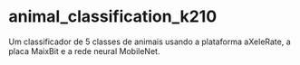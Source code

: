 # animal_classification_k210
Um classificador de 5 classes de animais usando a plataforma aXeleRate, a placa MaixBit e a rede neural MobileNet.
